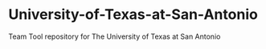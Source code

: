 # University-of-Texas-at-San-Antonio
Team Tool repository for The University of Texas at San Antonio
